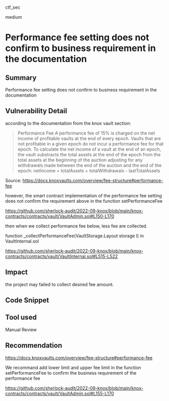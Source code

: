 ctf_sec

medium

# Performance fee setting does not confirm to business requirement in the documentation

## Summary

Performance fee setting does not confirm to business requirement in the documentation

## Vulnerability Detail

according to the documentation from the knox vault section:

> Performance Fee
A performance fee of 15% is charged on the net income of profitable vaults at the end of every epoch. Vaults that are not profitable in a given epoch do not incur a performance fee for that epoch.
To calculate the net income of a vault at the end of an epoch, the vault substracts the total assets at the end of the epoch from the total assets at the beginning of the auction adjusting for any withdrawals made between the end of the auction and the end of the epoch:
netIncome = totalAssets + totalWithdrawals - lastTotalAssets

Source: https://docs.knoxvaults.com/overview/fee-structure#performance-fee

however, the smart contract implementation of the performance fee setting does not confirm the requirement above in the function
setPerformanceFee

https://github.com/sherlock-audit/2022-09-knox/blob/main/knox-contracts/contracts/vault/VaultAdmin.sol#L150-L170

then when we collect performance fee below, less fee are collected. 

function _collectPerformanceFee(VaultStorage.Layout storage l) in VaultInternal.sol

https://github.com/sherlock-audit/2022-09-knox/blob/main/knox-contracts/contracts/vault/VaultInternal.sol#L515-L522

## Impact

the project may failed to collect desired fee amount.

## Code Snippet

## Tool used

Manual Review

## Recommendation

https://docs.knoxvaults.com/overview/fee-structure#performance-fee

We recommand add lower limit and upper fee limit in the function setPerformanceFee to confirm the business requirement of the performance fee

https://github.com/sherlock-audit/2022-09-knox/blob/main/knox-contracts/contracts/vault/VaultAdmin.sol#L155-L170

